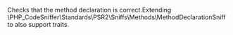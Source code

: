 Checks that the method declaration is correct.Extending
\PHP_CodeSniffer\Standards\PSR2\Sniffs\Methods\MethodDeclarationSniff
to also support traits.